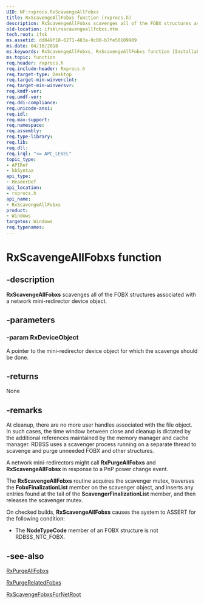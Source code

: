 ```yaml
---
UID: NF:rxprocs.RxScavengeAllFobxs
title: RxScavengeAllFobxs function (rxprocs.h)
description: RxScavengeAllFobxs scavenges all of the FOBX structures associated with a network mini-redirector device object.
old-location: ifsk\rxscavengeallfobxs.htm
tech.root: ifsk
ms.assetid: dd849f18-6271-483a-9c00-b7fe50109989
ms.date: 04/16/2018
ms.keywords: RxScavengeAllFobxs, RxScavengeAllFobxs function [Installable File System Drivers], ifsk.rxscavengeallfobxs, rxprocs/RxScavengeAllFobxs, rxref_d983b334-0cc7-42ab-abc7-79f1bc0876cd.xml
ms.topic: function
req.header: rxprocs.h
req.include-header: Rxprocs.h
req.target-type: Desktop
req.target-min-winverclnt: 
req.target-min-winversvr: 
req.kmdf-ver: 
req.umdf-ver: 
req.ddi-compliance: 
req.unicode-ansi: 
req.idl: 
req.max-support: 
req.namespace: 
req.assembly: 
req.type-library: 
req.lib: 
req.dll: 
req.irql: "<= APC_LEVEL"
topic_type:
- APIRef
- kbSyntax
api_type:
- HeaderDef
api_location:
- rxprocs.h
api_name:
- RxScavengeAllFobxs
product:
- Windows
targetos: Windows
req.typenames: 
---
```


# RxScavengeAllFobxs function


## -description


<b>RxScavengeAllFobxs</b> scavenges all of the FOBX structures associated with a network mini-redirector device object.


## -parameters




### -param RxDeviceObject

A pointer to the mini-redirector device object for which the scavenge should be done.


## -returns



None 




## -remarks



At cleanup, there are no more user handles associated with the file object. In such cases, the time window between close and cleanup is dictated by the additional references maintained by the memory manager and cache manager. RDBSS uses a scavenger process running on a separate thread to scavenge and purge unneeded FOBX and other structures.

A network mini-redirectors might call <b>RxPurgeAllFobxs</b> and <b>RxScavengeAllFobsx</b> in response to a PnP power change event. 

The <b>RxScavengeAllFobxs</b> routine acquires the scavenger mutex, traverses the <b>FobxFinalizationList</b> member on the scavenger object, and inserts any entries found at the tail of the <b>ScavengerFinalizationList </b>member, and then releases the scavenger mutex. 

On checked builds, <b>RxScavengeAllFobxs</b> causes the system to ASSERT for the following condition:

<ul>
<li>
The <b>NodeTypeCode</b> member of an FOBX structure is not RDBSS_NTC_FOBX.

</li>
</ul>



## -see-also




<a href="https://docs.microsoft.com/windows-hardware/drivers/ddi/content/rxprocs/nf-rxprocs-rxpurgeallfobxs">RxPurgeAllFobxs</a>



<a href="https://docs.microsoft.com/windows-hardware/drivers/ddi/content/scavengr/nf-scavengr-rxpurgerelatedfobxs">RxPurgeRelatedFobxs</a>



<a href="https://docs.microsoft.com/windows-hardware/drivers/ddi/content/scavengr/nf-scavengr-rxscavengefobxsfornetroot">RxScavengeFobxsForNetRoot</a>
 

 

